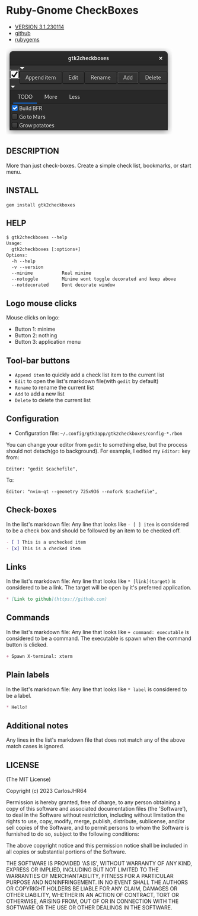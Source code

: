 # Ruby-Gnome CheckBoxes

* [VERSION 3.1.230114](https://github.com/carlosjhr64/gtk2checkboxes/releases)
* [github](https://www.github.com/carlosjhr64/gtk2checkboxes)
* [rubygems](https://rubygems.org/gems/gtk2checkboxes)

![snapshot](img/snapshot.png)

## DESCRIPTION

More than just check-boxes.
Create a simple check list, bookmarks, or start menu.

## INSTALL
```shell
gem install gtk2checkboxes
```
## HELP
```shell
$ gtk2checkboxes --help
Usage:
  gtk2checkboxes [:options+]
Options:
  -h --help
  -v --version
  --minime      	 Real minime
  --notoggle    	 Minime wont toggle decorated and keep above
  --notdecorated	 Dont decorate window
```
## Logo mouse clicks

Mouse clicks on logo:

+ Button 1: minime
+ Button 2: nothing
+ Button 3: application menu

## Tool-bar buttons

* `Append item` to quickly add a check list item to the current list
* `Edit` to open the list's markdown file(with `gedit` by default)
* `Rename` to rename the current list
* `Add` to add a new list
* `Delete` to delete the current list

## Configuration

+ Configuration file: `~/.config/gtk3app/gtk2checkboxes/config-*.rbon`

You can change your editor from `gedit` to something else,
but the process should not detach(go to background).
For example, I edited my `Editor:` key from:

    Editor: "gedit $cachefile",

To:

    Editor: "nvim-qt --geometry 725x936 --nofork $cachefile",

## Check-boxes

In the list's markdown file:
Any line that looks like `- [ ] item` is considered to be a check box and
should be followed by an item to be checked off.
```markdown
- [ ] This is a unchecked item
- [x] This is a checked item
```
## Links

In the list's markdown file:
Any line that looks like `* [link](target)` is considered to be a link.
The target will be open by it's preferred application.
```markdown
* [Link to github](https://github.com)
```
## Commands

In the list's markdown file:
Any line that looks like `+ command: executable` is considered to be a command.
The executable is spawn when the command button is clicked.
```markdown
+ Spawn X-terminal: xterm
```
## Plain labels

In the list's markdown file:
Any line that looks like `* label` is considered to be a label.
```markdown
* Hello!
```
## Additional notes

Any lines in the list's markdown file that does not match
any of the above match cases is ignored.

## LICENSE

(The MIT License)

Copyright (c) 2023 CarlosJHR64

Permission is hereby granted, free of charge, to any person obtaining
a copy of this software and associated documentation files (the
'Software'), to deal in the Software without restriction, including
without limitation the rights to use, copy, modify, merge, publish,
distribute, sublicense, and/or sell copies of the Software, and to
permit persons to whom the Software is furnished to do so, subject to
the following conditions:

The above copyright notice and this permission notice shall be
included in all copies or substantial portions of the Software.

THE SOFTWARE IS PROVIDED 'AS IS', WITHOUT WARRANTY OF ANY KIND,
EXPRESS OR IMPLIED, INCLUDING BUT NOT LIMITED TO THE WARRANTIES OF
MERCHANTABILITY, FITNESS FOR A PARTICULAR PURPOSE AND NONINFRINGEMENT.
IN NO EVENT SHALL THE AUTHORS OR COPYRIGHT HOLDERS BE LIABLE FOR ANY
CLAIM, DAMAGES OR OTHER LIABILITY, WHETHER IN AN ACTION OF CONTRACT,
TORT OR OTHERWISE, ARISING FROM, OUT OF OR IN CONNECTION WITH THE
SOFTWARE OR THE USE OR OTHER DEALINGS IN THE SOFTWARE.
